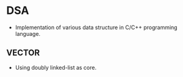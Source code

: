 # DSA 
- Implementation of various data structure in C/C++ programming language.

## VECTOR
- Using doubly linked-list as core.


